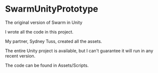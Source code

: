 # SwarmUnityPrototype
The original version of Swarm in Unity

I wrote all the code in this project.

My partner, Sydney Tuss, created all the assets.

The entire Unity project is available, but I can't guarantee it will run in any recent version.

The code can be found in Assets/Scripts.